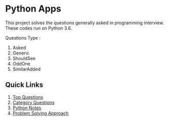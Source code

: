 # Python Apps
This project solves the questions generally asked in programming interview.
These codes run on Python 3.6.

Questions Type : 
1. Asked
2. Generic
3. ShouldSee
4. OddOne
5. SimilarAdded

## Quick Links
1. [Top Questions](top_200.py)
2. [Category Questions](99_utility/category_wise.py)
3. [Python Notes](99_utility/notes_remember.md)
4. [Problem Solving Approach](99_utility/approach.md)

